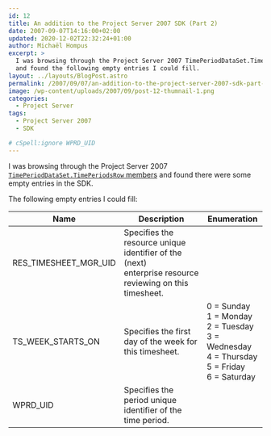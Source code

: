 ```yaml
---
id: 12
title: An addition to the Project Server 2007 SDK (Part 2)
date: 2007-09-07T14:16:00+02:00
updated: 2020-12-02T22:32:24+01:00
author: Michaël Hompus
excerpt: >
  I was browsing through the Project Server 2007 TimePeriodDataSet.TimePeriodsRow members
  and found the following empty entries I could fill.
layout: ../layouts/BlogPost.astro
permalink: /2007/09/07/an-addition-to-the-project-server-2007-sdk-part-2/
image: /wp-content/uploads/2007/09/post-12-thumnail-1.png
categories:
  - Project Server
tags:
  - Project Server 2007
  - SDK

# cSpell:ignore WPRD_UID
---
```


I was browsing through the Project Server 2007 [`TimePeriodDataSet.TimePeriodsRow` members](https://learn.microsoft.com/previous-versions/office/developer/office-2007/ms479524(v=office.12)) and found there were some empty entries in the SDK.

<!--more-->

The following empty entries I could fill:

| Name                  | Description                                                                                             | Enumeration                                                                          |
| --------------------- | ------------------------------------------------------------------------------------------------------- | ------------------------------------------------------------------------------------ |
| RES_TIMESHEET_MGR_UID | Specifies the resource unique identifier of the (next)<br>enterprise resource reviewing on this timesheet. |                                                                                      |
| TS_WEEK_STARTS_ON     | Specifies the first day of the week for this timesheet.                                                 | 0 = Sunday<br>1 = Monday<br>2 = Tuesday<br>3 = Wednesday<br>4 = Thursday<br>5 = Friday<br>6 = Saturday |
| WPRD_UID              | Specifies the period unique identifier of the time period.                                              |                                                                                      |
